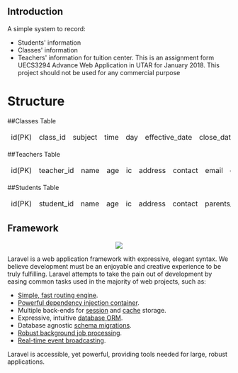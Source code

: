 ## Introduction
A simple system to record:
- Students' information
- Classes' information
- Teachers' information
for tuition center.
This is an assignment form UECS3294 Advance Web Application in UTAR for January 2018.
This project should not be used for any commercial purpose

# Structure
##Classes Table
<table>
  <thead>
    <td>id(PK)</td>
    <td>class_id</td>
    <td>subject</td>
    <td>time</td>
    <td>day</td>
    <td>effective_date</td>
    <td>close_date</td>
    <td>max_sit</td>
    <td>venue</td>
    <td>teacher_id(FK)</td>
  </thead>
</table>
##Teachers Table
<table>
  <thead>
    <td>id(PK)</td>
    <td>teacher_id</td>
    <td>name</td>
    <td>age</td>
    <td>ic</td>
    <td>address</td>
    <td>contact</td>
    <td>email</td>
    <td>education_background</td>
  </thead>
</table> 
##Students Table
<table>
  <thead>
    <td>id(PK)</td>
    <td>student_id</td>
    <td>name</td>
    <td>age</td>
    <td>ic</td>
    <td>address</td>
    <td>contact</td>
    <td>parents_contact</td>
    <td>email</td>
    <td>school</td>
  </thead>
</table>

## Framework
<p align="center"><img src="https://laravel.com/assets/img/components/logo-laravel.svg"></p>

Laravel is a web application framework with expressive, elegant syntax. We believe development must be an enjoyable and creative experience to be truly fulfilling. Laravel attempts to take the pain out of development by easing common tasks used in the majority of web projects, such as:

- [Simple, fast routing engine](https://laravel.com/docs/routing).
- [Powerful dependency injection container](https://laravel.com/docs/container).
- Multiple back-ends for [session](https://laravel.com/docs/session) and [cache](https://laravel.com/docs/cache) storage.
- Expressive, intuitive [database ORM](https://laravel.com/docs/eloquent).
- Database agnostic [schema migrations](https://laravel.com/docs/migrations).
- [Robust background job processing](https://laravel.com/docs/queues).
- [Real-time event broadcasting](https://laravel.com/docs/broadcasting).

Laravel is accessible, yet powerful, providing tools needed for large, robust applications.
